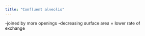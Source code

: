 ```yaml
---
title: "Confluent alveolis"
---
```

-joined by more openings
-decreasing surface area = lower rate of exchange

